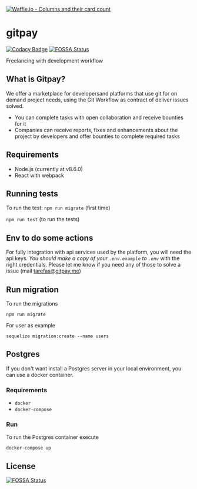 [![Waffle.io - Columns and their card count](https://badge.waffle.io/worknenjoy/gitpay.png?columns=all)](https://waffle.io/worknenjoy/gitpay?utm_source=badge)
# gitpay
[![Codacy Badge](https://api.codacy.com/project/badge/Grade/398ca838e49e4db2a537feb5568e7a87)](https://app.codacy.com/app/alexanmtz/gitpay?utm_source=github.com&utm_medium=referral&utm_content=worknenjoy/gitpay&utm_campaign=badger)
[![FOSSA Status](https://app.fossa.io/api/projects/git%2Bhttps%3A%2F%2Fgithub.com%2Fworknenjoy%2Fgitpay.svg?type=shield)](https://app.fossa.io/projects/git%2Bhttps%3A%2F%2Fgithub.com%2Fworknenjoy%2Fgitpay?ref=badge_shield)

Freelancing with development workflow

## What is Gitpay?

We offer a marketplace for developersand platforms that use git for on demand project needs, using the Git Workflow as contract of deliver issues solved.

* You can complete tasks with open collaboration and receive bounties for it
* Companies can receive reports, fixes and enhancements about the project by developers and offer bounties to complete required tasks


## Requirements

* Node.js (currently at v8.6.0)
* React with webpack


## Running tests

To run the test: 
`npm run migrate` (first time)

`npm run test` (to run the tests)

## Env to do some actions

For fully integration with api services used by the platform, you will need the api keys. *You should make a copy of your `.env.example` to `.env`* with the right credentials. Please let me know if you need any of those to solve a issue (mail tarefas@gitpay.me)


## Run migration

To run the migrations

`npm run migrate`

For user as example

`sequelize migration:create --name users`


## Postgres

If you don't want install a Postgres server in your local environment, you can use a docker container.

### Requirements

- `docker`
- `docker-compose`

### Run

To run the Postgres container execute

`docker-compose up`

## License
[![FOSSA Status](https://app.fossa.io/api/projects/git%2Bhttps%3A%2F%2Fgithub.com%2Fworknenjoy%2Fgitpay.svg?type=large)](https://app.fossa.io/projects/git%2Bhttps%3A%2F%2Fgithub.com%2Fworknenjoy%2Fgitpay?ref=badge_large)
